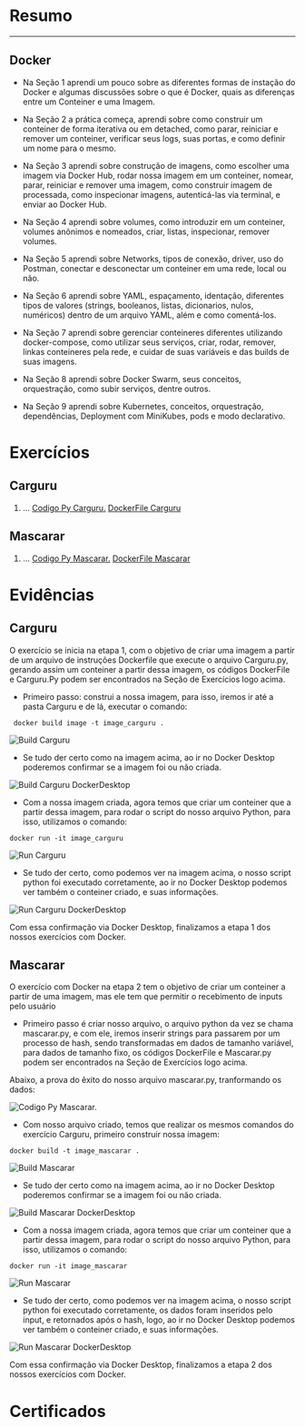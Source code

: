 
# Resumo

---

## Docker

- Na Seção 1 aprendi um pouco sobre as diferentes formas de instação do Docker e algumas discussões sobre o que é Docker, quais as diferenças entre um Conteiner e uma Imagem.

- Na Seção 2 a prática começa, aprendi sobre como construir um conteiner de forma iterativa ou em detached, como parar, reiniciar e remover um conteiner, verificar seus logs, suas portas, e como definir um nome para o mesmo.

- Na Seção 3 aprendi sobre construção de imagens, como escolher uma imagem via Docker Hub, rodar nossa imagem em um conteiner, nomear, parar, reiniciar e remover uma imagem, como construir imagem de processada, como inspecionar imagens, autenticá-las via terminal, e enviar ao Docker Hub.

- Na Seção 4 aprendi sobre volumes, como introduzir em um conteiner, volumes anônimos e nomeados, criar, listas, inspecionar, remover volumes.

- Na Seção 5 aprendi sobre Networks, tipos de conexão, driver, uso do Postman, conectar e desconectar um conteiner em uma rede, local ou não.

- Na Seção 6 aprendi sobre YAML, espaçamento, identação, diferentes tipos de valores (strings, booleanos, listas, dicionarios, nulos, numéricos) dentro de um arquivo YAML, além e como comentá-los.

- Na Seção 7 aprendi sobre gerenciar conteineres diferentes utilizando docker-compose, como utilizar seus serviços, criar, rodar, remover, linkas conteineres pela rede, e cuidar de suas variáveis e das builds de suas imagens.

- Na Seção 8 aprendi sobre Docker Swarm, seus conceitos, orquestração, como subir serviços, dentre outros.

- Na Seção 9 aprendi sobre Kubernetes, conceitos, orquestração, dependências, Deployment com MiniKubes, pods e modo declarativo.

# Exercícios

## Carguru

1. ...
[Codigo Py Carguru.](./Exercicios/Docker/Carguru/appCarguru/carguru.py)
[DockerFile Carguru](./Exercicios/Docker/Carguru/Dockerfile)

## Mascarar

1. ...
[Codigo Py Mascarar.](./Exercicios/Docker/Mascarar/appMascarar/mascarar.py)
[DockerFile Mascarar](./Exercicios/Docker/Mascarar/Dockerfile)

# Evidências

## Carguru

O exercício se inicia na etapa 1, com o objetivo de criar uma imagem a partir de um arquivo de instruções Dockerfile que execute o arquivo Carguru.py, gerando assim um conteiner a partir dessa imagem, os códigos DockerFile e Carguru.Py podem ser encontrados na Seção de Exercícios logo acima.

- Primeiro passo: construi a nossa imagem, para isso, iremos ir até a pasta Carguru e de lá, executar o comando:

```docker
 docker build image -t image_carguru . 
```

![Build Carguru](./Evidencias/Docker/Carguru/build_imagem_carguru.JPG)

- Se tudo der certo como na imagem acima, ao ir no Docker Desktop poderemos confirmar se a imagem foi ou não criada.

![Build Carguru DockerDesktop](./Evidencias/Docker/Carguru/confirmacao_build_imagem_carguru_viaDockerDesktop.JPG)

- Com a nossa imagem criada, agora temos que criar um conteiner que a partir dessa imagem, para rodar o script do nosso arquivo Python, para isso, utilizamos o comando:

```Docker
docker run -it image_carguru
```

![Run Carguru](./Evidencias/Docker/Carguru/image_carguru_run.JPG)

- Se tudo der certo, como podemos ver na imagem acima, o nosso script python foi executado corretamente, ao ir no Docker Desktop podemos ver também o conteiner criado, e suas informações.

![Run Carguru DockerDesktop](./Evidencias/Docker/Carguru/image_carguru_run_viaDockerDesktop.JPG)

Com essa confirmação via Docker Desktop, finalizamos a etapa 1 dos nossos exercícios com Docker.

## Mascarar

O exercício com Docker na etapa 2 tem o objetivo de criar um conteiner a partir de uma imagem, mas ele tem que permitir o recebimento de inputs pelo usuário

- Primeiro passo é criar nosso arquivo, o arquivo python da vez se chama mascarar.py, e com ele, iremos inserir strings para passarem por um processo de hash, sendo transformadas em dados de tamanho variável, para dados de tamanho fixo, os códigos DockerFile e Mascarar.py podem ser encontrados na Seção de Exercícios logo acima.

Abaixo, a prova do êxito do nosso arquivo mascarar.py, tranformando os dados:

![Codigo Py Mascarar.](./Evidencias/Docker/Mascarar/exito_hash_dados.JPG)

- Com nosso arquivo criado, temos que realizar os mesmos comandos do exercício Carguru, primeiro construir nossa imagem:

```Docker
docker build -t image_mascarar .
```

![Build Mascarar](./Evidencias/Docker/Mascarar/build_mascarar-dados.JPG)

- Se tudo der certo como na imagem acima, ao ir no Docker Desktop poderemos confirmar se a imagem foi ou não criada.

![Build Mascarar DockerDesktop](./Evidencias/Docker/Mascarar/confirmacao_build_mascarar-dados_viaDockerDesktop.JPG)

- Com a nossa imagem criada, agora temos que criar um conteiner que a partir dessa imagem, para rodar o script do nosso arquivo Python, para isso, utilizamos o comando:

```Docker
docker run -it image_mascarar
```

![Run Mascarar](./Evidencias/Docker/Mascarar/mascarar-dados_run.JPG)

- Se tudo der certo, como podemos ver na imagem acima, o nosso script python foi executado corretamente, os dados foram inseridos pelo input, e retornados após o hash, logo, ao ir no Docker Desktop podemos ver também o conteiner criado, e suas informações.

![Run Mascarar DockerDesktop](./Evidencias/Docker/Mascarar/mascarar-dados_run_viaDockerDesktop.JPG)

Com essa confirmação via Docker Desktop, finalizamos a etapa 2 dos nossos exercícios com Docker.

# Certificados
